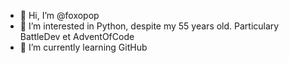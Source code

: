 - 👋 Hi, I’m @foxopop
- 👀 I’m interested in Python, despite my 55 years old. Particulary BattleDev et AdventOfCode
- 🌱 I’m currently learning GitHub 

<!---
foxopop/foxopop is a ✨ special ✨ repository because its `README.md` (this file) appears on your GitHub profile.
You can click the Preview link to take a look at your changes.
--->
